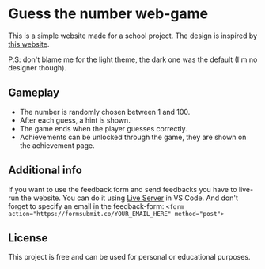 # Guess the number web-game
This is a simple website made for a school project.
The design is inspired by [this website](https://www.mathsisfun.com/games/guess_number.html).

P.S: don't blame me for the light theme, the dark one was the default (I'm no designer though).

## Gameplay
- The number is randomly chosen between 1 and 100.
- After each guess, a hint is shown.
- The game ends when the player guesses correctly.
- Achievements can be unlocked through the game, they are shown on the achievement page.

## Additional info
If you want to use the feedback form and send feedbacks you have to live-run the website.
You can do it using [Live Server](https://marketplace.visualstudio.com/items?itemName=ritwickdey.LiveServer) in VS Code.
And don't forget to specify an email in the feedback-form:
```<form action="https://formsubmit.co/YOUR_EMAIL_HERE" method="post">```

## License
This project is free and can be used for personal or educational purposes.
